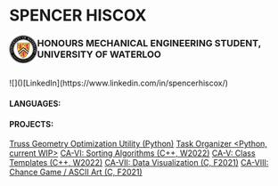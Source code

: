 <h1>SPENCER HISCOX</h1>
<!--![crest](University_of_Waterloo_seal.svg.png){width=150 height=150}-->
<a href="https://uwaterloo.ca/engineering/"><img style="float" src="University_of_Waterloo_seal.svg.png" height="50" width="50" align="left"></a><h3>HONOURS MECHANICAL ENGINEERING STUDENT, UNIVERSITY OF WATERLOO</h3><br />
![]()[LinkedIn](https://www.linkedin.com/in/spencerhiscox/)

#### LANGUAGES:


#### PROJECTS:
[Truss Geometry Optimization Utility (Python)](https://github.com/spencerhiscox/TRUSS-ty-CALC)
[Task Organizer <Python, current WIP>](https://github.com/spencerhiscox/dates_viewer)
[CA-VI: Sorting Algorithms (C++, W2022)](https://github.com/spencerhiscox/LinkedList-InsertionSort-BIT2400)
[CA-V: Class Templates (C++, W2022)](https://github.com/spencerhiscox/ClassTemplates-BIT2400)
[CA-VII: Data Visualization (C, F2021)](https://github.com/spencerhiscox/C_data_vis_y1_assignment_7)
[CA-VIII: Chance Game / ASCII Art (C, F2021)](https://github.com/spencerhiscox/C_game_y1_assignment_8)

<!--
**InochiFumetsu/InochiFumetsu** is a ✨ _special_ ✨ repository because its `README.md` (this file) appears on your GitHub profile.

Here are some ideas to get you started:

- 🔭 I’m currently working on ...
- 🌱 I’m currently learning ...
- 👯 I’m looking to collaborate on ...
- 🤔 I’m looking for help with ...
- 💬 Ask me about ...
- 📫 How to reach me: ...
- 😄 Pronouns: ...
- ⚡ Fun fact: ...
-->
